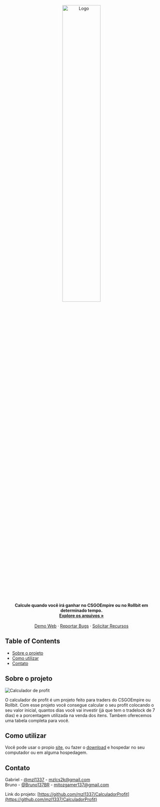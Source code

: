 
<!-- PROJECT LOGO -->
<br />
<p align="center">
  <a href="https://github.com/othneildrew/Best-README-Template">
    <img src="https://i.imgur.com/F8NsFsW.png" alt="Logo" width="50%">
  </a>

  <p align="center">
  <b>Calcule quando você irá ganhar no CSGOEmpire ou no Rollbit em determinado tempo.</b>
    <br />
    <a href="https://github.com/mzl1337/CalculadorProfit"><strong>Explore os arquivos »</strong></a>
    <br />
    <br />
    <a href="https://mzl1337.github.io/">Demo Web</a>
    ·
    <a href="https://github.com/mzl1337/CalculadorProfit/issues">Reportar Bugs</a>
    ·
    <a href="https://github.com/mzl1337/CalculadorProfit/issues">Solicitar Recursos</a>
  </p>
</p>



<!-- TABLE OF CONTENTS -->
## Table of Contents

* [Sobre o projeto](#sobre-o-projeto)
* [Como utilizar](#como-utilizar)
* [Contato](#contato)



<!-- ABOUT THE PROJECT -->
## Sobre o projeto

![Calculador de profit](https://i.imgur.com/3HruntZ.png])

O calculador de profit é um projeto feito para traders do CSGOEmpire ou Rollbit. Com esse projeto você consegue calcular o seu profit colocando o seu valor inicial, quantos dias você vai investir (já que tem o tradelock de 7 dias) e a porcentagem utilizada na venda dos itens. Tambem oferecemos uma tabela completa para você.


<!-- GETTING STARTED -->
## Como utilizar

Você pode usar o propio <a href="https://mzl1337.github.io/">site</a>, ou fazer o <a href="https://github.com/mzl1337/CalculadorProfit/archive/master.zip">download</a> e hospedar no seu computador ou em alguma hospedagem.


<!-- CONTACT -->
## Contato

Gabriel - [@mzl1337](https://twitter.com/mzl1337) - mzlcs2k@gmail.com<br>
Bruno - [@Bruno137BR](https://twitter.com/Bruno137BR) - mitozgamer137@gmail.com

Link do projeto: [https://github.com/mzl1337/CalculadorProfit](https://github.com/mzl1337/CalculadorProfit)



<!-- MARKDOWN LINKS & IMAGES -->
<!-- https://www.markdownguide.org/basic-syntax/#reference-style-links -->
[contributors-shield]: https://img.shields.io/github/contributors/othneildrew/Best-README-Template.svg?style=flat-square
[contributors-url]: https://github.com/othneildrew/Best-README-Template/graphs/contributors
[forks-shield]: https://img.shields.io/github/forks/othneildrew/Best-README-Template.svg?style=flat-square
[forks-url]: https://github.com/othneildrew/Best-README-Template/network/members
[stars-shield]: https://img.shields.io/github/stars/othneildrew/Best-README-Template.svg?style=flat-square
[stars-url]: https://github.com/othneildrew/Best-README-Template/stargazers
[issues-shield]: https://img.shields.io/github/issues/othneildrew/Best-README-Template.svg?style=flat-square
[issues-url]: https://github.com/othneildrew/Best-README-Template/issues
[license-shield]: https://img.shields.io/github/license/othneildrew/Best-README-Template.svg?style=flat-square
[license-url]: https://github.com/othneildrew/Best-README-Template/blob/master/LICENSE.txt
[linkedin-shield]: https://img.shields.io/badge/-LinkedIn-black.svg?style=flat-square&logo=linkedin&colorB=555
[linkedin-url]: https://linkedin.com/in/othneildrew
[product-screenshot]: images/screenshot.png
